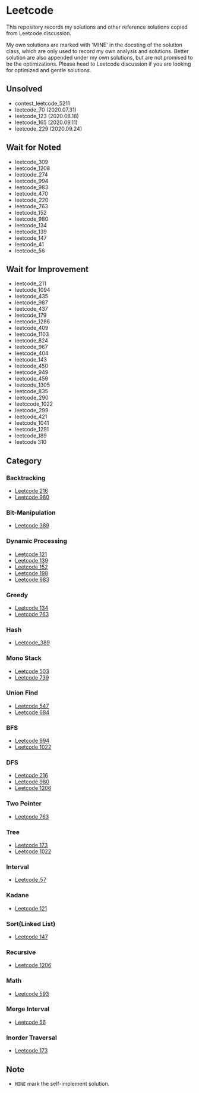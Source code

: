 # Leetcode

This repository records my solutions and other reference solutions copied from
Leetcode discussion.

My own solutions are marked with 'MINE' in the docsting of the solution class,
which are only used to record my own analysis and solutions. Better solution are
also appended under my own solutions, but are not promised to be the
optimizations. Please head to Leetcode discussion if you are looking for
optimized and gentle solutions.

## Unsolved

- contest_leetcode_5211
- leetcode_70 (2020.07.31)
- leetcode_123 (2020.08.18)
- leetcode_165 (2020.09.11)
- leetcode_229 (2020.09.24)

## Wait for Noted

- leetcode_309
- leetcode_1208
- leetcode_274
- leetcode_994
- leetcode_983
- leetcode_470
- leetcode_220
- leetcode_763
- leetcode_152
- leetcode_980
- leetcode_134
- leetcode_139
- leetcode_147
- leetcode_41
- leetcode_56

## Wait for Improvement

- leetcode_211
- leetcode_1094
- leetcode_435
- leetcode_987
- leetcode_437
- leetcode_179
- leetcode_1286
- leetcode_409
- leetcode_1103
- leetcode_824
- leetcode_967
- leetcode_404
- leetcode_143
- leetcode_450
- leetcode_949
- leetcode_459
- leetcode_1305
- leetcode_835
- leetcode_290
- leetccode_1022
- leetcode_299
- leetcode_421
- leetcode_1041
- leetcode_1291
- leetcode_189
- leetcode 310

## Category

### Backtracking

- [Leetcode 216](solutions/leetcode_216.py)
- [Leetcode 980](solutions/leetcode_980.py)

### Bit-Manipulation

- [Leetcode 389](solutions/leetcode_389.py)

### Dynamic Processing

- [Leetcode 121](solutions/leetcode_121.py)
- [Leetcode 139](solutions/leetcode_139.py)
- [Leetcode 152](solutions/leetcode_152.py)
- [Leetcode 198](solutions/leetcode_198.py)
- [Leetcode 983](solutions/leetcode_983.py)

### Greedy

- [Leetcode 134](solutions/leetcode_134.py)
- [Leetcode 763](solutions/leetcode_763.py)

### Hash

- [Leetcode_389](solutions/leetcode_389.py)

### Mono Stack

- [Leetcode 503](solutions/leetcode_503.py)
- [Leetcode 739](solutions/leetcode_739.py)

### Union Find

- [Leetcode 547](solutions/leetcode_547.py)
- [Leetcode 684](solutions/leetcode_684.py)

### BFS

- [Leetcode 994](solutions/leetcode_994.py)
- [Leetcode 1022](solutions/leetcode_1022.py)

### DFS

- [Leetcode 216](solutions/leetcode_216.py)
- [Leetcode 980](solutions/leetcode_980.py)
- [Leetcode 1206](solutions/leetcode_1206.py)

### Two Pointer

- [Leetcode 763](solutions/leetcode_763.py)

### Tree

- [Leetcode 173](solutions/leetcode_173.py)
- [Leetcode 1022](solutions/leetcode_1022.py)

### Interval

- [Leetcode_57](solutions/leetcode_57.py)

### Kadane

- [Leetcode 121](solutions/leetcode_121.py)

### Sort(Linked List)

- [Leetcode 147](solutions/leetcode_147.py)

### Recursive

- [Leetcode 1206](solutions/leetcode_1206.py)

### Math

- [Leetcode 593](solutions/leetcode_593.py)

### Merge Interval

- [Leetcode 56](solutions/leetcode_56.py)

### Inorder Traversal

- [Leetcode 173](solution/leetcode_173.py)

## Note

- `MINE` mark the self-implement solution.

